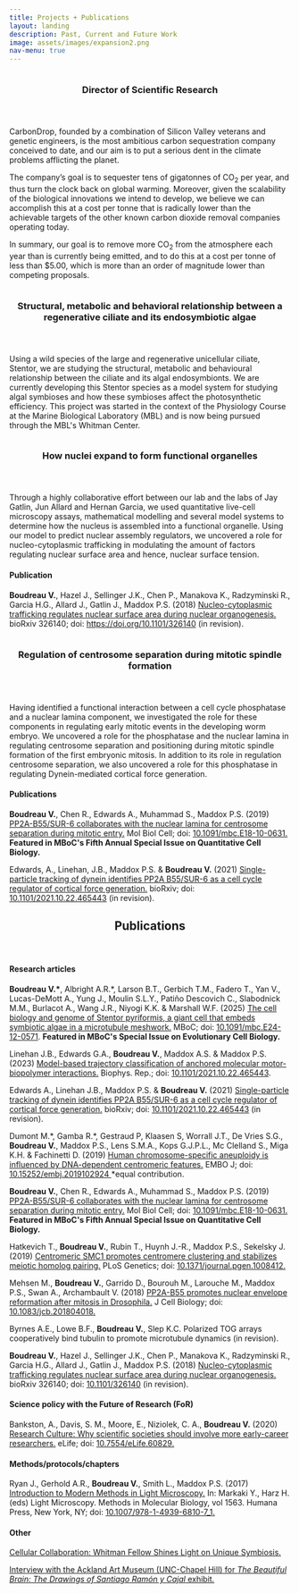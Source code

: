 ```yaml
---
title: Projects + Publications
layout: landing
description: Past, Current and Future Work
image: assets/images/expansion2.png
nav-menu: true
---
```


<!-- Main -->
<div id="main">

<!-- One -->
<section id="one" class="spotlights">
	<section>
		<a href="Projects_+_Publications" class="image">
			<img src="assets/images/CarbonDrop_Logo_Black.png" alt="" data-position="center" />
		</a>	
		<div class="content">
			<div class="inner">
				<header class="major">
					<h3>Director of Scientific Research</h3>
				</header>
				<p>CarbonDrop, founded by a combination of Silicon Valley veterans and genetic engineers, is the most ambitious carbon sequestration company conceived to date, and our aim is to put a serious dent in the climate problems afflicting the planet.</p>

<p>The company’s goal is to sequester tens of gigatonnes of CO<sub>2</sub> per year, and thus turn the clock back on global warming. Moreover, given the scalability of the biological innovations we intend to develop, we believe we can accomplish this at a cost per tonne that is radically lower than the achievable targets of the other known carbon dioxide removal companies operating today.</p> 

<p>In summary, our goal is to remove more CO<sub>2</sub> from the atmosphere each year than is currently being emitted, and to do this at a cost per tonne of less than $5.00, which is more than an order of magnitude lower than competing proposals.</p>
			</div>
		</div>
	</section>
	<section>
		<a href="Projects_+_Publications" class="image">
			<img src="assets/images/pyriformis.png" alt="" data-position="25% 25%" />
		</a>	
		<div class="content">
			<div class="inner">
				<header class="major">
					<h3>Structural, metabolic and behavioral relationship between a regenerative ciliate and its endosymbiotic algae</h3>
				</header>
				<p>Using a wild species of the large and regenerative unicellular ciliate, Stentor, we are studying the structural, metabolic and behavioural relationship between the ciliate and its algal endosymbionts. We are currently developing this Stentor species as a model system for studying algal symbioses and how these symbioses affect the photosynthetic efficiency. This project was started in the context of the Physiology Course at the Marine Biological Laboratory (MBL) and is now being pursued through the MBL's Whitman Center.</p>
			</div>
		</div>
	</section>
	<section>
		<a href="https://www.biorxiv.org/content/early/2018/05/18/326140" class="image">
			<img src="assets/images/flies2.gif" alt="" data-position="center center" />
		</a>
		<div class="content">
			<div class="inner">
				<header class="major">
					<h3>How nuclei expand to form functional organelles</h3>
				</header>
				<p>Through a highly collaborative effort between our lab and the labs of Jay Gatlin, Jun Allard and Hernan Garcia, we used quantitative live-cell microscopy assays, mathematical modelling and several model systems to determine how the nucleus is assembled into a functional organelle. Using our model to predict nuclear assembly regulators, we uncovered a role for nucleo-cytoplasmic trafficking in modulating the amount of factors regulating nuclear surface area and hence, nuclear surface tension.</p>
					<h4>Publication</h4>
				<p><b>Boudreau V.</b>, Hazel J., Sellinger J.K., Chen P., Manakova K., Radzyminski R., Garcia H.G., Allard J., Gatlin J., Maddox P.S. (2018) <a href="https://www.biorxiv.org/content/early/2018/05/18/326140">Nucleo-cytoplasmic trafficking regulates nuclear surface area during nuclear organogenesis.</a> bioRxiv 326140; doi: <a href="https://doi.org/10.1101/326140">https://doi.org/10.1101/326140</a> (in revision).</p>
			</div>
		</div>
	</section>
	<section>
		<a href="https://doi.org/10.1091/mbc.E18-10-0631">
			<img src="assets/images/centrosome2.png" alt="" data-position="top center" />
		</a>
		<div class="content">
			<div class="inner">
				<header class="major">
					<h3>Regulation of centrosome separation during mitotic spindle formation</h3>
				</header>
				<p>Having identified a functional interaction between a cell cycle phosphatase and a nuclear lamina component, we investigated the role for these components in regulating early mitotic events in the developing worm embryo. We uncovered a role for the phosphatase and the nuclear lamina in regulating centrosome separation and positioning during mitotic spindle formation of the first embryonic mitosis. In addition to its role in regulation centrosome separation, we also uncovered a role for this phosphatase in regulating Dynein-mediated cortical force generation.</p>
				<h4>Publications</h4>
				<p><b>Boudreau V.</b>, Chen R., Edwards A., Muhammad S., Maddox P.S. (2019) <a href="https://doi.org/10.1091/mbc.E18-10-0631">PP2A-B55/SUR-6 collaborates with the nuclear lamina for centrosome separation during mitotic entry.</a> Mol Biol Cell; doi: <a href="https://doi.org/10.1091/mbc.E18-10-0631">10.1091/mbc.E18-10-0631.</a> <b>Featured in MBoC's Fifth Annual Special Issue on Quantitative Cell Biology.</b></p>
				<p>Edwards, A., Linehan, J.B., Maddox P.S. & <b>Boudreau V.</b> (2021) <a href="https://www.biorxiv.org/content/10.1101/2021.10.22.465443v2">Single-particle tracking of dynein identifies PP2A B55/SUR-6 as a cell cycle regulator of cortical force generation.</a> bioRxiv; doi: <a href="https://www.biorxiv.org/content/10.1101/2021.10.22.465443v2"> 10.1101/2021.10.22.465443</a> (in revision).</p>
			</div>
		</div>
	</section>
	
</section>

<!-- Two -->
<section id="two">
	<div class="inner">
		<header class="major">
			<h2>Publications</h2>
		</header>
		<p>
<h4>Research articles</h4>

<p><b>Boudreau V.*</b>, Albright A.R.*, Larson B.T., Gerbich T.M., Fadero T., Yan V., Lucas-DeMott A., Yung J., Moulin S.L.Y., Patiño Descovich C., Slabodnick M.M., Burlacot A., Wang J.R., Niyogi K.K. & Marshall W.F. (2025) <a href="https://www.molbiolcell.org/doi/full/10.1091/mbc.E24-12-0571">The cell biology and genome of Stentor pyriformis, a giant cell that embeds symbiotic algae in a microtubule meshwork.</a> MBoC; doi: <a href="https://www.molbiolcell.org/doi/full/10.1091/mbc.E24-12-0571"> 10.1091/mbc.E24-12-0571</a>. <b>Featured in MBoC's Special Issue on Evolutionary Cell Biology.</b></p>

<p>Linehan J.B., Edwards G.A., <b>Boudreau V.</b>, Maddox A.S. & Maddox P.S.  (2023) <a href="https://www.cell.com/biophysreports/fulltext/S2667-0747(23)00031-9">Model-based trajectory classification of anchored molecular motor-biopolymer interactions.</a> Biophys. Rep.; doi: <a href="https://www.cell.com/biophysreports/fulltext/S2667-0747(23)00031-9"> 10.1101/2021.10.22.465443</a>.</p>
		
<p>Edwards A., Linehan J.B., Maddox P.S. & <b>Boudreau V.</b> (2021) <a href="https://www.biorxiv.org/content/10.1101/2021.10.22.465443v2">Single-particle tracking of dynein identifies PP2A B55/SUR-6 as a cell cycle regulator of cortical force generation.</a> bioRxiv; doi: <a href="https://www.biorxiv.org/content/10.1101/2021.10.22.465443v2"> 10.1101/2021.10.22.465443</a> (in revision).</p>
		
<p>Dumont M.*, Gamba R.*, Gestraud P, Klaasen S, Worrall J.T., De Vries S.G., <b>Boudreau V.</b>, Maddox P.S., Lens S.M.A., Kops G.J.P.L., Mc Clelland S., Miga K.H. & Fachinetti D. (2019) <a href="https://doi.org/10.15252/embj.2019102924">Human chromosome-specific aneuploidy is influenced by DNA-dependent centromeric features.</a> EMBO J; doi: <a href="https://doi.org/10.15252/embj.2019102924"> 10.15252/embj.2019102924 </a> *equal contribution.</p>
		
<p><b>Boudreau V.</b>, Chen R., Edwards A., Muhammad S., Maddox P.S. (2019) <a href="https://doi.org/10.1091/mbc.E18-10-0631">PP2A-B55/SUR-6 collaborates with the nuclear lamina for centrosome separation during mitotic entry.</a> Mol Biol Cell; doi: <a href="https://doi.org/10.1091/mbc.E18-10-0631">10.1091/mbc.E18-10-0631.</a> <b>Featured in MBoC's Fifth Annual Special Issue on Quantitative Cell Biology.</b></p>

<p>Hatkevich T., <b>Boudreau V.</b>, Rubin T., Huynh J.-R., Maddox P.S., Sekelsky J. (2019) <a href="https://doi.org/10.1371/journal.pgen.1008412">Centromeric SMC1 promotes centromere clustering and stabilizes meiotic homolog pairing.</a> PLoS Genetics; doi: <a href="https://doi.org/10.1371/journal.pgen.1008412">10.1371/journal.pgen.1008412.</a></p>

<p>Mehsen M., <b>Boudreau V.</b>, Garrido D., Bourouh M., Larouche M., Maddox P.S., Swan A., Archambault V. (2018) <a href="http://jcb.rupress.org/content/early/2018/10/10/jcb.201804018">PP2A-B55 promotes nuclear envelope reformation after mitosis in Drosophila.</a> J Cell Biology; doi: <a href="http://jcb.rupress.org/content/early/2018/10/10/jcb.201804018">10.1083/jcb.201804018.</a></p>

<p>Byrnes A.E., Lowe B.F., <b>Boudreau V.</b>, Slep K.C. Polarized TOG arrays cooperatively bind tubulin to promote microtubule dynamics (in revision).</p>

<p><b>Boudreau V.</b>, Hazel J., Sellinger J.K., Chen P., Manakova K., Radzyminski R., Garcia H.G., Allard J., Gatlin J., Maddox P.S. (2018) <a href="https://www.biorxiv.org/content/early/2018/05/18/326140">Nucleo-cytoplasmic trafficking regulates nuclear surface area during nuclear organogenesis.</a> bioRxiv 326140; doi: <a href="https://doi.org/10.1101/326140">10.1101/326140</a> (in revision).</p>

<h4>Science policy with the Future of Research (FoR)</h4>

Bankston, A., Davis, S. M., Moore, E., Niziolek, C. A., <b>Boudreau V.</b> (2020) <a href="https://elifesciences.org/articles/60829">Research Culture: Why scientific societies should involve more early-career researchers.</a> eLife; doi: <a href="https://elifesciences.org/articles/60829">10.7554/eLife.60829.</a></p>
		
<h4>Methods/protocols/chapters</h4>

<p>Ryan J., Gerhold A.R., <b>Boudreau V.</b>, Smith L., Maddox P.S. (2017) <a href="https://link.springer.com/protocol/10.1007/978-1-4939-6810-7_1">Introduction to Modern Methods in Light Microscopy.</a> In: Markaki Y., Harz H. (eds) Light Microscopy. Methods in Molecular Biology, vol 1563. Humana Press, New York, NY; doi: <a href="https://doi.org/10.1007/978-1-4939-6810-7_1">10.1007/978-1-4939-6810-7_1.</a></p>

<h4>Other</h4>

<p><a href="https://www.mbl.edu/news/cellular-collaboration-whitman-fellow-shines-light-unique-symbiosis">Cellular Collaboration: Whitman Fellow Shines Light on Unique Symbiosis.</a></p>

<p><a href="https://ackland.org/vincent-boudreau-unc-cell-biologist-gets-cajal-tattoo/">Interview with the Ackland Art Museum (UNC-Chapel Hill) for <i>The Beautiful Brain: The Drawings of Santiago Ramón y Cajal</i> exhibit.</a></p>
